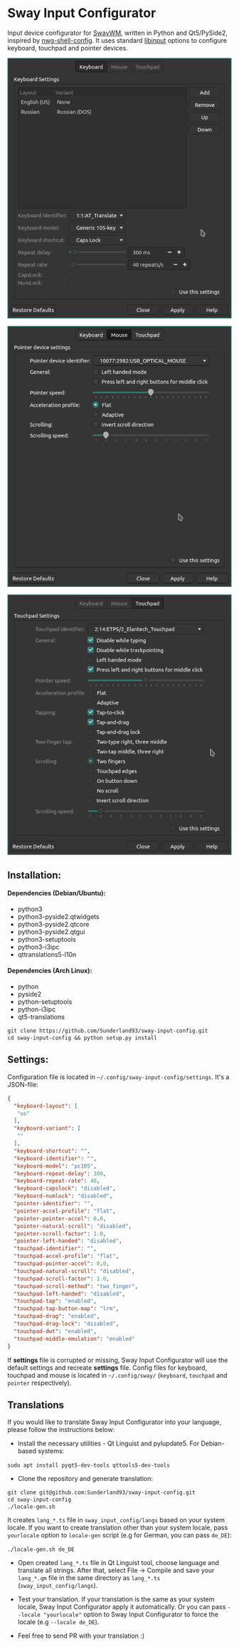 # Sway Input Configurator

Input device configurator for [SwayWM](https://swaywm.org/), written in Python and Qt5/PySide2, inspired by [nwg-shell-config](https://github.com/nwg-piotr/nwg-shell-config). It uses standard [libinput](https://www.mankier.com/5/sway-input) options to configure keyboard, touchpad and pointer devices.

![Keyboard settings](https://github.com/Sunderland93/sway-input-config/blob/master/screenshot1.png?raw=true)

![Mouse settings](https://github.com/Sunderland93/sway-input-config/blob/master/screenshot2.png?raw=true)

![Touchpad settings](https://github.com/Sunderland93/sway-input-config/blob/master/screenshot3.png?raw=true)

## Installation:

#### Dependencies (Debian/Ubuntu):
* python3
* python3-pyside2.qtwidgets
* python3-pyside2.qtcore
* python3-pyside2.qtgui
* python3-setuptools
* python3-i3ipc
* qttranslations5-l10n

#### Dependencies (Arch Linux):
* python
* pyside2
* python-setuptools
* python-i3ipc
* qt5-translations

```
git clone https://github.com/Sunderland93/sway-input-config.git
cd sway-input-config && python setup.py install
```

## Settings:

Configuration file is located in `~/.config/sway-input-config/settings`. It's a JSON-file:
```json
{
  "keyboard-layout": [
   "us"
  ],
  "keyboard-variant": [
   ""
  ],
  "keyboard-shortcut": "",
  "keyboard-identifier": "",
  "keyboard-model": "pc105",
  "keyboard-repeat-delay": 300,
  "keyboard-repeat-rate": 40,
  "keyboard-capslock": "disabled",
  "keyboard-numlock": "disabled",
  "pointer-identifier": "",
  "pointer-accel-profile": "flat",
  "pointer-pointer-accel": 0.0,
  "pointer-natural-scroll": "disabled",
  "pointer-scroll-factor": 1.0,
  "pointer-left-handed": "disabled",
  "touchpad-identifier": "",
  "touchpad-accel-profile": "flat",
  "touchpad-pointer-accel": 0.0,
  "touchpad-natural-scroll": "disabled",
  "touchpad-scroll-factor": 1.0,
  "touchpad-scroll-method": "two_finger",
  "touchpad-left-handed": "disabled",
  "touchpad-tap": "enabled",
  "touchpad-tap-button-map": "lrm",
  "touchpad-drag": "enabled",
  "touchpad-drag-lock": "disabled",
  "touchpad-dwt": "enabled",
  "touchpad-middle-emulation": "enabled"
}
```
If **settings** file is corrupted or missing, Sway Input Configurator will use the default settings and recreate **settings** file. Config files for keyboard, touchpad and mouse is located in `~/.config/sway/` (`keyboard`, `touchpad` and `pointer` respectively).

## Translations

If you would like to translate Sway Input Configurator into your language, please follow the instructions below:

* Install the necessary utilities - Qt Linguist and pylupdate5. For Debian-based systems:

`sudo apt install pyqt5-dev-tools qttools5-dev-tools`

* Clone the repository and generate translation:

```
git clone git@github.com:Sunderland93/sway-input-config.git
cd sway-input-config
./locale-gen.sh
```

It creates `lang_*.ts` file in `sway_input_config/langs` based on your system locale. If you want to create translation other than your system locale, pass `yourlocale` option to `locale-gen` script (e.g for German, you can pass `de_DE`):

`./locale-gen.sh de_DE`

* Open created `lang_*.ts` file in Qt Linguist tool, choose language and translate all strings. After that, select File -> Compile and save your `lang_*.qm` file in the same directory as `lang_*.ts` (`sway_input_config/langs`).

* Test your translation. If your translation is the same as your system locale, Sway Input Configurator apply it automatically. Or you can pass `--locale "yourlocale"` option to Sway Input Configurator to force the locale (e.g `--locale de_DE`).

* Feel free to send PR with your translation :)
